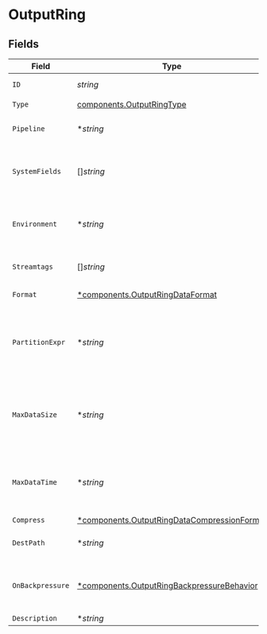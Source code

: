 # OutputRing


## Fields

| Field                                                                                                                            | Type                                                                                                                             | Required                                                                                                                         | Description                                                                                                                      |
| -------------------------------------------------------------------------------------------------------------------------------- | -------------------------------------------------------------------------------------------------------------------------------- | -------------------------------------------------------------------------------------------------------------------------------- | -------------------------------------------------------------------------------------------------------------------------------- |
| `ID`                                                                                                                             | *string*                                                                                                                         | :heavy_check_mark:                                                                                                               | Unique ID for this output                                                                                                        |
| `Type`                                                                                                                           | [components.OutputRingType](../../models/components/outputringtype.md)                                                           | :heavy_check_mark:                                                                                                               | N/A                                                                                                                              |
| `Pipeline`                                                                                                                       | **string*                                                                                                                        | :heavy_minus_sign:                                                                                                               | Pipeline to process data before sending out to this output                                                                       |
| `SystemFields`                                                                                                                   | []*string*                                                                                                                       | :heavy_minus_sign:                                                                                                               | Fields to automatically add to events, such as cribl_pipe. Supports wildcards.                                                   |
| `Environment`                                                                                                                    | **string*                                                                                                                        | :heavy_minus_sign:                                                                                                               | Optionally, enable this config only on a specified Git branch. If empty, will be enabled everywhere.                             |
| `Streamtags`                                                                                                                     | []*string*                                                                                                                       | :heavy_minus_sign:                                                                                                               | Tags for filtering and grouping in @{product}                                                                                    |
| `Format`                                                                                                                         | [*components.OutputRingDataFormat](../../models/components/outputringdataformat.md)                                              | :heavy_minus_sign:                                                                                                               | Format of the output data.                                                                                                       |
| `PartitionExpr`                                                                                                                  | **string*                                                                                                                        | :heavy_minus_sign:                                                                                                               | JS expression to define how files are partitioned and organized. If left blank, Cribl Stream will fallback on event.__partition. |
| `MaxDataSize`                                                                                                                    | **string*                                                                                                                        | :heavy_minus_sign:                                                                                                               | Maximum disk space allowed to be consumed (examples: 420MB, 4GB). When limit is reached, older data will be deleted.             |
| `MaxDataTime`                                                                                                                    | **string*                                                                                                                        | :heavy_minus_sign:                                                                                                               | Maximum amount of time to retain data (examples: 2h, 4d). When limit is reached, older data will be deleted.                     |
| `Compress`                                                                                                                       | [*components.OutputRingDataCompressionFormat](../../models/components/outputringdatacompressionformat.md)                        | :heavy_minus_sign:                                                                                                               | N/A                                                                                                                              |
| `DestPath`                                                                                                                       | **string*                                                                                                                        | :heavy_minus_sign:                                                                                                               | Path to use to write metrics. Defaults to $CRIBL_HOME/state/<id>                                                                 |
| `OnBackpressure`                                                                                                                 | [*components.OutputRingBackpressureBehavior](../../models/components/outputringbackpressurebehavior.md)                          | :heavy_minus_sign:                                                                                                               | How to handle events when all receivers are exerting backpressure                                                                |
| `Description`                                                                                                                    | **string*                                                                                                                        | :heavy_minus_sign:                                                                                                               | N/A                                                                                                                              |